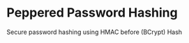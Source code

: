 Peppered Password Hashing
=========================

Secure password hashing using HMAC before (BCrypt) Hash

